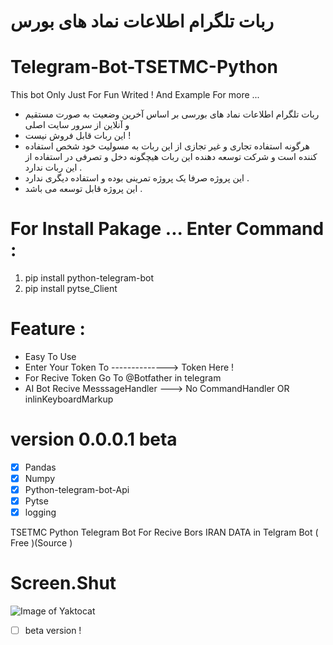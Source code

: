 # ربات تلگرام اطلاعات نماد های بورس
# Telegram-Bot-TSETMC-Python
This bot Only Just For Fun Writed ! And Example For more ...

* ربات تلگرام اطلاعات نماد های بورسی بر اساس آخرین وضعیت به صورت مستقیم و آنلاین از سرور سایت اصلی 
* این ربات قابل فروش نیست !
* هرگونه استفاده تجاری و غیر تجازی از این ربات به مسولیت خود شخص استفاده کننده است و شرکت توسعه دهنده این ربات هیچگونه دخل و تصرفی در استفاده از این ربات ندارد .
* این پروژه صرفا یک پروژه تمرینی بوده و استفاده دیگری ندارد .
* این پروژه قابل توسعه می باشد .

# For Install Pakage ... Enter Command :
1. pip install python-telegram-bot
2. pip install pytse_Client

# Feature :

* Easy To Use 
* Enter Your Token To --------------> Token Here !
* For Recive Token Go To @Botfather in telegram
* AI Bot Recive MesssageHandler ---> No CommandHandler OR inlinKeyboardMarkup

# version 0.0.0.1 beta

- [x] Pandas
- [x] Numpy
- [x] Python-telegram-bot-Api
- [x] Pytse
- [x] logging

TSETMC Python Telegram Bot For Recive Bors IRAN DATA in Telgram Bot ( Free )(Source )

# Screen.Shut
![Image of Yaktocat](https://github.com/Pythoniha/Telegram-Bot-TSETMC-Python-/blob/master/bors_telegram.jpg)

- [ ] beta version ! 
